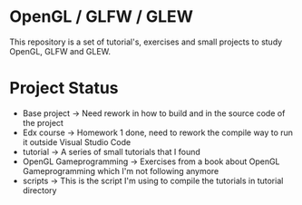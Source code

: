 # OpenGL / GLFW / GLEW

This repository is a set of tutorial's, exercises and small projects to study OpenGL, GLFW and GLEW.

# Project Status

- Base project -> Need rework in how to build and in the source code of the project
- Edx course -> Homework 1 done, need to rework the compile way to run it outside Visual Studio Code
- tutorial -> A series of small tutorials that I found
- OpenGL Gameprogramming -> Exercises from a book about OpenGL Gameprogramming which I'm not following anymore
- scripts -> This is the script I'm using to compile the tutorials in tutorial directory
